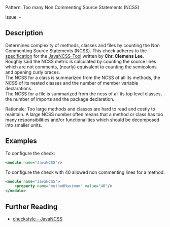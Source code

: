 Pattern: Too many Non Commenting Source Statements (NCSS)

Issue: -

## Description

Determines complexity of methods, classes and files by counting the Non Commenting Source Statements (NCSS). This check adheres to the [specification](http://www.kclee.de/clemens/java/javancss/#specification) for the [JavaNCSS-Tool](http://www.kclee.de/clemens/java/javancss/) written by **Chr. Clemens Lee**.  
Roughly said the NCSS metric is calculated by counting the source lines which are not comments, (nearly) equivalent to counting the semicolons and opening curly braces.  
The NCSS for a class is summarized from the NCSS of all its methods, the NCSS of its nested classes and the number of member variable declarations.  
The NCSS for a file is summarized from the ncss of all its top level classes, the number of imports and the package declaration. 

Rationale: Too large methods and classes are hard to read and costly to maintain. A large NCSS number often means that a method or class has too many responsibilities and/or functionalities which should be decomposed into smaller units. 

## Examples

To configure the check: 


```xml
<module name="JavaNCSS"/>
```
        

To configure the check with 40 allowed non commenting lines for a method: 


```xml
<module name="JavaNCSS">
    <property name="methodMaximum" value="40"/>
</module>
```

## Further Reading

* [checkstyle - JavaNCSS](http://checkstyle.sourceforge.net/config_metrics.html#JavaNCSS)
